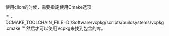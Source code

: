 
使用clion的时候，需要指定使用Cmake选项

'''
-DCMAKE_TOOLCHAIN_FILE=D:/Software/vcpkg/scripts/buildsystems/vcpkg.cmake
’‘’
然后才可以使用Vcpkg来找到包含的库。
